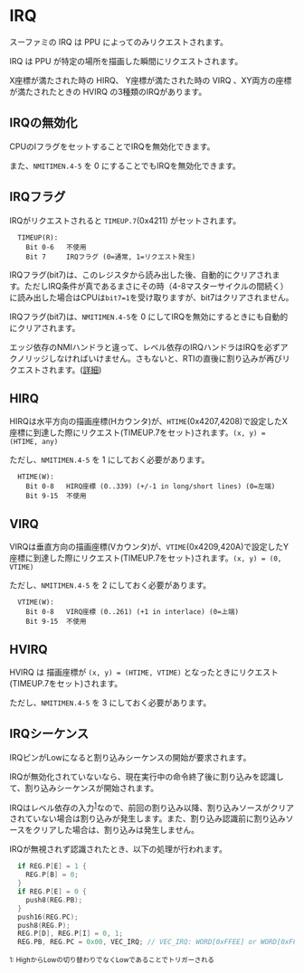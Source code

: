 # IRQ

スーファミの IRQ は PPU によってのみリクエストされます。

IRQ は PPU が特定の場所を描画した瞬間にリクエストされます。

X座標が満たされた時の HIRQ、 Y座標が満たされた時の VIRQ 、XY両方の座標が満たされたときの HVIRQ の3種類のIRQがあります。

## IRQの無効化

CPUのIフラグをセットすることでIRQを無効化できます。

また、`NMITIMEN.4-5` を 0 にすることでもIRQを無効化できます。

## IRQフラグ

IRQがリクエストされると `TIMEUP.7`(0x4211) がセットされます。

```
  TIMEUP(R):
    Bit 0-6   不使用
    Bit 7     IRQフラグ (0=通常, 1=リクエスト発生)
```

IRQフラグ(bit7)は、このレジスタから読み出した後、自動的にクリアされます。ただしIRQ条件が真であるまさにその時（4-8マスターサイクルの間続く）に読み出した場合はCPUは`bit7=1`を受け取りますが、bit7はクリアされません。

IRQフラグ(bit7)は、`NMITIMEN.4-5`を 0 にしてIRQを無効にするときにも自動的にクリアされます。

エッジ依存のNMIハンドラと違って、レベル依存のIRQハンドラはIRQを必ずアクノリッジしなければいけません。さもないと、RTIの直後に割り込みが再びリクエストされます。([詳細](README.md))

## HIRQ

HIRQは水平方向の描画座標(Hカウンタ)が、`HTIME`(0x4207,4208)で設定したX座標に到達した際にリクエスト(TIMEUP.7をセット)されます。`(x, y) = (HTIME, any)`

ただし、`NMITIMEN.4-5` を 1 にしておく必要があります。

```
  HTIME(W):
    Bit 0-8   HIRQ座標 (0..339) (+/-1 in long/short lines) (0=左端)
    Bit 9-15  不使用
```

## VIRQ

VIRQは垂直方向の描画座標(Vカウンタ)が、`VTIME`(0x4209,420A)で設定したY座標に到達した際にリクエスト(TIMEUP.7をセット)されます。`(x, y) = (0, VTIME)`

ただし、`NMITIMEN.4-5` を 2 にしておく必要があります。

```
  VTIME(W):
    Bit 0-8   VIRQ座標 (0..261) (+1 in interlace) (0=上端)
    Bit 9-15  不使用
```

## HVIRQ

HVIRQ は 描画座標が `(x, y) = (HTIME, VTIME)` となったときにリクエスト(TIMEUP.7をセット)されます。

ただし、`NMITIMEN.4-5` を 3 にしておく必要があります。

## IRQシーケンス

IRQピンがLowになると割り込みシーケンスの開始が要求されます。

IRQが無効化されていないなら、現在実行中の命令終了後に割り込みを認識して、割り込みシーケンスが開始されます。

IRQはレベル依存の入力<sup>[1](#level)</sup>なので、前回の割り込み以降、割り込みソースがクリアされていない場合は割り込みが発生します。また、割り込み認識前に割り込みソースをクリアした場合は、割り込みは発生しません。

IRQが無視されず認識されたとき、以下の処理が行われます。

```go
  if REG.P[E] = 1 {
    REG.P[B] = 0;
  }
  if REG.P[E] = 0 {
    push8(REG.PB);
  }
  push16(REG.PC);
  push8(REG.P);
  REG.P[D], REG.P[I] = 0, 1;
  REG.PB, REG.PC = 0x00, VEC_IRQ; // VEC_IRQ: WORD[0xFFEE] or WORD[0xFFFE]
```

<sup id="level">1: HighからLowの切り替わりでなくLowであることでトリガーされる</sup>
